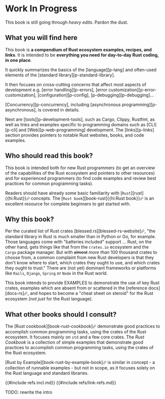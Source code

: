 # Work In Progress

This book is still going through _heavy edits_. Pardon the dust.

## What you will find here

This book is **a compendium of Rust ecosystem examples, recipes, and links**. It is intended to be **everything you need for day-to-day Rust coding, in one place**.

It quickly summarizes the basics of the [language][p-lang] and often-used elements of the [standard library][p-standard-library].

It then focuses on cross-cutting concerns that affect most aspects of development e.g. [error handling][p-errors], [error customization][p-error-customization], [configuration][p-config], [p-debugging][p-debugging]...

[Concurrency][p-concurrency], including [asynchronous programming][p-asynchronous], is covered in details.

Next are [tools][p-development-tools], such as Cargo, Clippy, Rustfmt, as well as links and examples specific to programming domains such as [CLI][p-cli] and [Web][p-web-programming] development. The [links][p-links] section provides pointers to notable Rust websites, books, and code examples.

## Who should read this book?

This book is intended both for new Rust programmers (to get an overview of the capabilities of the Rust ecosystem and pointers to other resources) and for experienced programmers (to find code examples and review best practices for common programming tasks).

Readers should have already some basic familiarity with [`Rust`][rust]{{hi:Rust}}⮳ concepts. The [`Rust book`][book-rust]{{hi:Rust book}}⮳ is an excellent resource for complete beginners to get started with.

## Why this book?

Per the curated list of Rust crates [blessed.rs][blessed-rs-website]⮳, "the standard library in Rust is much smaller than in Python or Go, for example. Those languages come with "batteries included" support ... Rust, on the other hand, gets things like that from the `crates.io` ecosystem and the `Cargo` package manager. But with ~~almost~~ _more than_ 100 thousand crates to choose from, a common complaint from new Rust developers is that they don't know where to start, which crates they ought to use, and which crates they ought to trust." There are (not yet) dominant frameworks or platforms like `Rails`, `Django`, `Spring` or `Node` in the Rust world.

This book intends to provide EXAMPLES to demonstrate the use of key Rust crates, examples which are absent from or scattered in the [reference docs][docs-rs]⮳, and hopes to become a "cheat sheet on steroid" for the Rust ecosystem (_not just_ for the Rust language).

## What other books should I consult?

The [Rust cookbook][book-rust-cookbook]⮳ demonstrate good practices to accomplish common programming tasks, using the crates of the Rust ecosystem. It focuses mainly on `std` and a few core crates. The _Rust Cookbook_ is a collection of simple examples that demonstrate good practices to accomplish common programming tasks, using the crates of the Rust ecosystem.

[Rust by Example][book-rust-by-example-book]⮳ is similar in concept - a collection of runnable examples - but not in scope, as it focuses solely on the Rust language and standard libraries.

{{#include refs.incl.md}}
{{#include refs/link-refs.md}}

<div class="hidden">
TODO: rewrite the intro
</div>
